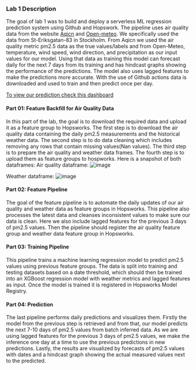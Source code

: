 ### Lab 1 Description

The goal of lab 1 was to build and deploy a serverless ML regression prediction system using Github and Hopswork. The pipeline uses air quality data from the website [Aqicn](https://aqicn.org/city/sweden/stockholm-st-eriksgatan-83/) and [Open-meteo](https://open-meteo.com/en/docs/air-quality-api). We specifically used the data from St-Eriksgatan-83 in Stockholm. From Aqicn we used the air quality metric pm2.5 data as the true values/labels and from Open-Meteo, temperature, wind speed, wind direction, and precipitation as our input values for our model. Using that data as training this model can forecast daily for the next 7 days from its training and has hindcast graphs showing the performance of the predictions. The model also uses lagged features to make the predictions more accurate. With the use of Github actions data is downloaded and used to train and then predict once per day.



[To view our prediction check this dashboard](https://hishamad.github.io/mlfs-book/air-quality/)

#### Part 01: Feature Backfill for Air Quality Data
In this part of the lab, the goal is to download the required data and upload it as a feature group to Hopsworks. The first step is to download the air quality data containing the daily pm2.5 measurements and the historical weather data. The second step is to do data cleaning which includes removing any rows that contain missing values(Nan values). The third step is to prepare the air quality and weather data frames. The fourth step is to upload them as feature groups to hospworks. Here is a snapshot of both dataframes: 
Air quality dataframe:
![image](https://github.com/user-attachments/assets/4b1fafb4-e211-48fe-903a-20fe1201b9e1)

Weather dataframe:
![image](https://github.com/user-attachments/assets/0321a388-03d5-4916-9935-c4041a228424)



####  Part 02: Feature Pipeline
The goal of the feature pipeline is to automate the daily updates of our air quality and weather data as feature groups in Hopsworks. This pipeline also processes the latest data and cleanses inconsistent values to make sure our data is clean. Here we also include lagged features for the previous 3 days of pm2.5 values. Then the pipeline should register the air quality feature group and weather data feature group in Hopsworks.

#### Part 03: Training Pipeline
This pipeline trains a machine learning regression model to predict pm2.5 values using previous feature groups. The data is split into training and testing datasets based on a date threshold, which should then be trained into an XGBoost regression model with weather metrics and lagged features as input. Once the model is trained it is registered in Hopsworks Model Registry. 

####  Part 04: Prediction
The last pipeline performs daily predictions and visualizes them. Firstly the model from the previous step is retrieved and from that, our model predicts the next 7-10 days of pm2.5 values from batch inferred data. As we are using lagged features for the previous 3 days of pm2.5 values, we make the inference one day at a time to use the previous predictions in new predictions. Lastly, the results are visualized by forecasts of pm2.5 values with dates and a hindcast graph showing the actual measured values next to the predicted.
